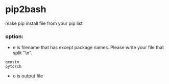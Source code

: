 # pip2bash
make pip install file from your pip list
### option:
- e is filename that has except package names. Please write your file that split "\n".
```
gensim
pytorch
```
- o is output file
